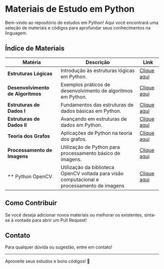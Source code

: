 # Materiais de Estudo em Python

Bem-vindo ao repositório de estudos em Python! Aqui você encontrará uma seleção de materiais e códigos para aprofundar seus conhecimentos na linguagem.

## Índice de Materiais

| **Matéria**                      | **Descrição**                                 | **Link**                                      |
|----------------------------------|-----------------------------------------------|-----------------------------------------------|
| **Estruturas Lógicas**           | Introdução às estruturas lógicas em Python.   | [Clique aqui](notebooks/EstruturasLogicas.ipynb)        |
| **Desenvolvimento de Algoritmos**| Exemplos práticos de desenvolvimento de algoritmos em Python. | [Clique aqui](notebooks/DesenvolvimentoDeAlgoritmos.ipynb) |
| **Estruturas de Dados I**        | Fundamentos das estruturas de dados básicas em Python. | [Clique aqui](notebooks/EstruturasDeDadosI.ipynb)       |
| **Estruturas de Dados II**       | Avançando em estruturas de dados em Python.    | [Clique aqui](notebooks/EstruturasDeDadosII.ipynb)      |
| **Teoria dos Grafos**            | Aplicações de Python na teoria dos grafos.     | [Clique aqui](notebooks/TeoriaDosGrafos.ipynb)          |
| **Processamento de Imagens**     | Utilização de Python para processamento básico de imagens. | [Clique aqui](notebooks/ProcessamentoImagens.ipynb)     |
| ** Python OpenCV | Utilização da biblioteca OpenCV voltada para visão computacional e processamento de imagens | [Clique aqui](python-opencv)     |


## Como Contribuir

Se você deseja adicionar novos materiais ou melhorar os existentes, sinta-se à vontade para abrir um Pull Request!

## Contato

Para qualquer dúvida ou sugestão, entre em contato!

---

Aproveite seus estudos e bons códigos! 🚀
